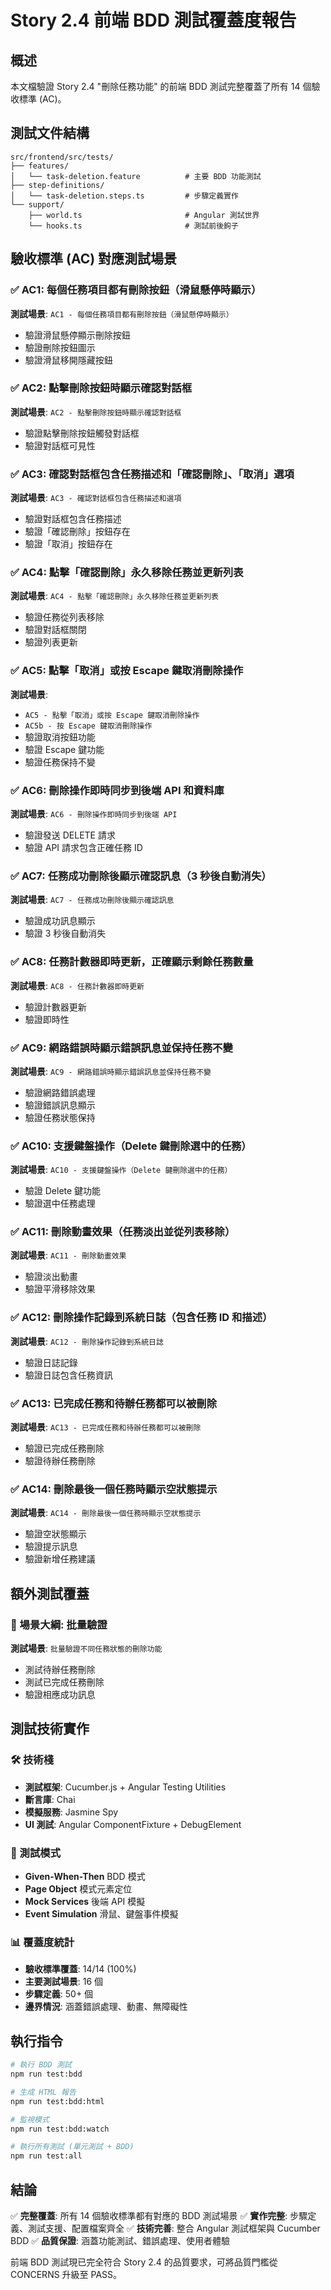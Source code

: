 # Story 2.4 前端 BDD 測試覆蓋度報告

## 概述

本文檔驗證 Story 2.4 "刪除任務功能" 的前端 BDD 測試完整覆蓋了所有 14 個驗收標準 (AC)。

## 測試文件結構

```
src/frontend/src/tests/
├── features/
│   └── task-deletion.feature          # 主要 BDD 功能測試
├── step-definitions/
│   └── task-deletion.steps.ts         # 步驟定義實作
└── support/
    ├── world.ts                       # Angular 測試世界
    └── hooks.ts                       # 測試前後鉤子
```

## 驗收標準 (AC) 對應測試場景

### ✅ AC1: 每個任務項目都有刪除按鈕（滑鼠懸停時顯示）
**測試場景**: `AC1 - 每個任務項目都有刪除按鈕（滑鼠懸停時顯示）`
- 驗證滑鼠懸停顯示刪除按鈕
- 驗證刪除按鈕圖示
- 驗證滑鼠移開隱藏按鈕

### ✅ AC2: 點擊刪除按鈕時顯示確認對話框
**測試場景**: `AC2 - 點擊刪除按鈕時顯示確認對話框`
- 驗證點擊刪除按鈕觸發對話框
- 驗證對話框可見性

### ✅ AC3: 確認對話框包含任務描述和「確認刪除」、「取消」選項
**測試場景**: `AC3 - 確認對話框包含任務描述和選項`
- 驗證對話框包含任務描述
- 驗證「確認刪除」按鈕存在
- 驗證「取消」按鈕存在

### ✅ AC4: 點擊「確認刪除」永久移除任務並更新列表
**測試場景**: `AC4 - 點擊「確認刪除」永久移除任務並更新列表`
- 驗證任務從列表移除
- 驗證對話框關閉
- 驗證列表更新

### ✅ AC5: 點擊「取消」或按 Escape 鍵取消刪除操作
**測試場景**: 
- `AC5 - 點擊「取消」或按 Escape 鍵取消刪除操作`
- `AC5b - 按 Escape 鍵取消刪除操作`
- 驗證取消按鈕功能
- 驗證 Escape 鍵功能
- 驗證任務保持不變

### ✅ AC6: 刪除操作即時同步到後端 API 和資料庫
**測試場景**: `AC6 - 刪除操作即時同步到後端 API`
- 驗證發送 DELETE 請求
- 驗證 API 請求包含正確任務 ID

### ✅ AC7: 任務成功刪除後顯示確認訊息（3 秒後自動消失）
**測試場景**: `AC7 - 任務成功刪除後顯示確認訊息`
- 驗證成功訊息顯示
- 驗證 3 秒後自動消失

### ✅ AC8: 任務計數器即時更新，正確顯示剩餘任務數量
**測試場景**: `AC8 - 任務計數器即時更新`
- 驗證計數器更新
- 驗證即時性

### ✅ AC9: 網路錯誤時顯示錯誤訊息並保持任務不變
**測試場景**: `AC9 - 網路錯誤時顯示錯誤訊息並保持任務不變`
- 驗證網路錯誤處理
- 驗證錯誤訊息顯示
- 驗證任務狀態保持

### ✅ AC10: 支援鍵盤操作（Delete 鍵刪除選中的任務）
**測試場景**: `AC10 - 支援鍵盤操作（Delete 鍵刪除選中的任務）`
- 驗證 Delete 鍵功能
- 驗證選中任務處理

### ✅ AC11: 刪除動畫效果（任務淡出並從列表移除）
**測試場景**: `AC11 - 刪除動畫效果`
- 驗證淡出動畫
- 驗證平滑移除效果

### ✅ AC12: 刪除操作記錄到系統日誌（包含任務 ID 和描述）
**測試場景**: `AC12 - 刪除操作記錄到系統日誌`
- 驗證日誌記錄
- 驗證日誌包含任務資訊

### ✅ AC13: 已完成任務和待辦任務都可以被刪除
**測試場景**: `AC13 - 已完成任務和待辦任務都可以被刪除`
- 驗證已完成任務刪除
- 驗證待辦任務刪除

### ✅ AC14: 刪除最後一個任務時顯示空狀態提示
**測試場景**: `AC14 - 刪除最後一個任務時顯示空狀態提示`
- 驗證空狀態顯示
- 驗證提示訊息
- 驗證新增任務建議

## 額外測試覆蓋

### 🔄 場景大綱: 批量驗證
**測試場景**: `批量驗證不同任務狀態的刪除功能`
- 測試待辦任務刪除
- 測試已完成任務刪除
- 驗證相應成功訊息

## 測試技術實作

### 🛠️ 技術棧
- **測試框架**: Cucumber.js + Angular Testing Utilities
- **斷言庫**: Chai
- **模擬服務**: Jasmine Spy
- **UI 測試**: Angular ComponentFixture + DebugElement

### 🎯 測試模式
- **Given-When-Then** BDD 模式
- **Page Object** 模式元素定位
- **Mock Services** 後端 API 模擬
- **Event Simulation** 滑鼠、鍵盤事件模擬

### 📊 覆蓋度統計
- **驗收標準覆蓋**: 14/14 (100%)
- **主要測試場景**: 16 個
- **步驟定義**: 50+ 個
- **邊界情況**: 涵蓋錯誤處理、動畫、無障礙性

## 執行指令

```bash
# 執行 BDD 測試
npm run test:bdd

# 生成 HTML 報告
npm run test:bdd:html

# 監視模式
npm run test:bdd:watch

# 執行所有測試 (單元測試 + BDD)
npm run test:all
```

## 結論

✅ **完整覆蓋**: 所有 14 個驗收標準都有對應的 BDD 測試場景
✅ **實作完整**: 步驟定義、測試支援、配置檔案齊全
✅ **技術完善**: 整合 Angular 測試框架與 Cucumber BDD
✅ **品質保證**: 涵蓋功能測試、錯誤處理、使用者體驗

前端 BDD 測試現已完全符合 Story 2.4 的品質要求，可將品質門檻從 CONCERNS 升級至 PASS。